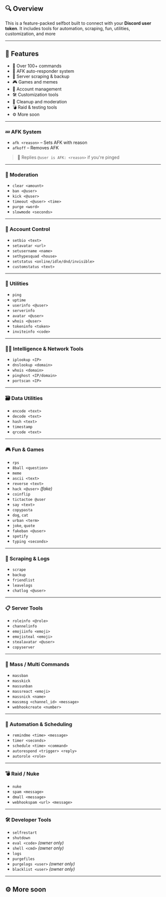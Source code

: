 ## 🔍 Overview

This is a feature-packed selfbot built to connect with your **Discord user token**. It includes tools for automation, scraping, fun, utilities, customization, and more

---

## 🚀 Features

- 🧠 Over 100+ commands
- 💬 AFK auto-responder system
- 📁 Server scraping & backup
- 🎮 Games and memes
- 🔐 Account management
- 🛠️ Customization tools
- 🧹 Cleanup and moderation
- 💣 Raid & testing tools
- ⚙️ More soon

---


### 💤 AFK System

- `afk <reason>` – Sets AFK with reason  
- `afkoff` – Removes AFK  
> 👤 Replies `@user is AFK: <reason>` if you're pinged

---

### 🧹 Moderation

- `clear <amount>`  
- `ban <@user>`  
- `kick <@user>`  
- `timeout <@user> <time>`  
- `purge <word>`  
- `slowmode <seconds>`  

---

### 👤 Account Control

- `setbio <text>`  
- `setavatar <url>`  
- `setusername <name>`  
- `sethypesquad <house>`  
- `setstatus <online/idle/dnd/invisible>`  
- `customstatus <text>`  

---

### 🧪 Utilities

- `ping`  
- `uptime`  
- `userinfo <@user>`  
- `serverinfo`  
- `avatar <@user>`  
- `whois <@user>`  
- `tokeninfo <token>`  
- `inviteinfo <code>`  

---

### 🕵️‍♂️ Intelligence & Network Tools

- `iplookup <IP>`  
- `dnslookup <domain>`  
- `whois <domain>`  
- `pinghost <IP/domain>`  
- `portscan <IP>` 

---

### 🗃️ Data Utilities

- `encode <text>`  
- `decode <text>`  
- `hash <text>`  
- `timestamp`  
- `qrcode <text>`  

---

### 🎮 Fun & Games

- `rps`  
- `8ball <question>`  
- `meme`  
- `ascii <text>`  
- `reverse <text>`  
- `hack <@user>` *(fake)*  
- `coinflip`  
- `tictactoe @user`  
- `say <text>`  
- `copypasta`  
- `dog`, `cat`  
- `urban <term>`  
- `joke`, `quote`  
- `fakeban <@user>`  
- `spotify`  
- `typing <seconds>`  

---

### 🧾 Scraping & Logs

- `scrape`  
- `backup`  
- `friendlist`  
- `leavelogs`  
- `chatlog <@user>`  

---

### 📋 Server Tools

- `roleinfo <@role>`  
- `channelinfo`  
- `emojiinfo <emoji>`  
- `emojisteal <emoji>`  
- `stealavatar <@user>`  
- `copyserver`  

---

### 🔁 Mass / Multi Commands 

- `massban`  
- `masskick`  
- `massunban`  
- `massreact <emoji>`  
- `massnick <name>`  
- `massmsg <channel_id> <message>`  
- `webhookcreate <number>`  

---

### 🔄 Automation & Scheduling

- `remindme <time> <message>`  
- `timer <seconds>`  
- `schedule <time> <command>`  
- `autorespond <trigger> <reply>`  
- `autorole <role>`  

---

### 💣 Raid / Nuke 

- `nuke`  
- `spam <message>`  
- `dmall <message>`  
- `webhookspam <url> <message>`  

---

### 🛠️ Developer Tools

- `selfrestart`  
- `shutdown`  
- `eval <code>` *(owner only)*  
- `shell <cmd>` *(owner only)*  
- `logs`  
- `purgefiles`
- `purgelogs <user>` *(owner only)*
- `blacklist <user>` *(owner only)*

---

## ⚙️ More soon
